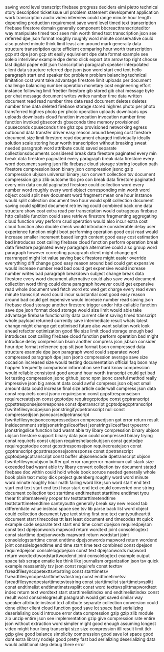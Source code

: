 saving word level transcript firebase progress deciders eimi pietro technical story description ticketissue url problem statement development application work transcription audio video interview could range minute hour length depending production requirement save word level timed text transcription firebase firestore domain generally component bbcreacttranscripteditor way manipulate timed text seen min worth timed text transcription json see referred dpe json format roughly roughly word minute conservative could also pushed minute think limit least aim around mark generally data structure transcription quite efficient comparing hour worth transcription gcp stt dpe json gcp stt easily equivalent dpe data format example see soleio interiview example dpe demo click export btn arrow top right choose last digital paper edit json transcription paragraph speaker interpolated client data structure referred dpe json json word start end text hello paragraph start end speaker tbc problem problem balancing technical limitation cost want take advantage firestore limit uploads per document challenge balancing number operation monetary cost engineering effort instance following limit freetier firestore gib stored gib chat message byte per chat message document writes writes number time data written document read read number time data read document deletes deletes number time data deleted firebase storage stored highres photo per photo transferred highres photo per photo operation uploads downloads ops uploads downloads cloud function invocation invocation number time function invoked gbseconds gbseconds time memory provisioned cpuseconds cpuseconds time ghz cpu provisioned networking egress outbound data transfer driver easy reason around keeping cost firestore document size limit firestore read document charged individually ideally solution scale storing hour worth transcription without breaking sweat needed paragraph word attribute could saved separate collectionsdocuments considered break data firestore paginated every min break data firestore paginated every paragraph break data firestore every word document saving json file firebase cloud storage storing location path firestore compression bson binary json compression jsonc gzip compression ubjson universal binary json convert collection tsv document compression gzip zlib outcome tbc pro con break data firestore paginated every min data could paginated firestore could collection word every number word roughly every word object corresponding min worth word object could split new document word fragment mean one hour instance would split collection document two hour would split collection document saving could splitted document retrieving could combined back one data structure show cost extra read per transcription would outrageous firebase http callable function could save retrieve firestore fragmenting aggregating cloud function way perform crud operation would also incur extra cost cloud function also double check would introduce considerable delay user experience function might boot performing operation good cost read would increase smaller increment based length content good easy cost estimation bad introduces cost calling firebase cloud function perform operation break data firestore paginated every paragraph alternative could also group word paragraph however correcting paragraph client might change get rearranged might lot value saving back firestore might easier override everything diff change good easy reason around bad could get expensive would increase number read bad could get expensive would increase number writes bad paragraph breakdown subject change break data firestore every word document alternative could also save word document collection word thing could done paragraph however could get expensive read whole document wed fetch word etc wed get charge every read even minute transcript word could incur substantial cost good easy reason around bad could get expensive would increase number read saving json firebase cloud storage another firestore trigger andor http callable function save dpe json format cloud storage would size limit would able take advantage firebase functionality data current client saving timed transcript whole payload returned currently save intermediate result whats latest change might change get optimised future also want solution work look ahead refactor optimization good file size limit cloud storage enough bad introduces cost calling firebase cloud function perform operation bad might introduce delay compression bson another compress json jsbson consider hour dpe format reference gcp stt json format bson compressed data structure example dpe json paragraph word could separated word compressed paragraph dpe json jsonb compression average save size occasion increased size would testing documentation official faq bson may happen frequently comparison information see hard know compression would reliable consistent good around hour worth transcript could get bad lot testing compression jsonc github jsonc npm jsonc careful method really impressive json big amount data could awful compress json object small amount data could increase final size article coderwall compress json data const requirefs const jsonc requirejsonc const gcpsttresponsejson requirecreatejson const gcptodpe requiregcptodpe const gcptranscript gcpsttresponsejsonresponse const dpetranscript gcptodpegcptranscript fswritefilesyncdpejson jsonstringifydpetranscript null const compressedjson jsoncparsedpetranscript fswritefilesyncjsonccompressedjson compressedjson got error return result insidecomment stripjsonstringsliceoffset jsonstringsliceoffset typeerror jsonstringslice function bad wasnt able try libary compression binary ubjson ubjson firestore support binary data json could compressed binary trying const requirefs const ubjson requireshelacekubjson const gcptodpe requiregcptodpe const gcpsttresponsejson requirecreatejson const gcptranscript gcpsttresponsejsonresponse const dpetranscript gcptodpegcptranscript const buffer ubjsonencode dpetranscript ubjson fswritefilesyncubjson buffer got error rangeerror maximum call stack size exceeded bad wasnt able try libary convert collection tsv document stated firebase doc within could hold whole book soruce needed generally whole book plain text moby dick project gutenberg roughly word word minute word minute roughly hour math failing word like json word start end text start end text start end text hear start end text could converted one string document collection text starttime endtimettext starttime endtimet tyou thear tit alternatevely proper tsv texttstarttimetendtime texttstarttimetendtime cantnyouttn generally break say new record tab differentiate value instead space see tsv lib parse back list word object could collection document type text string first one text cantyoutheartitt document start timecodes ttt last least document end timecodes ttt quick example code separate text start end time const dpejson requiredpejson const text dpejsonwords mapword return wordtext joint consolelogtext const starttime dpejsonwords mapword return wordstart joint consolelogstarttime const endtime dpejsonwords mapword return wordend joint consolelogendtime end time start time text combined const dpejson requiredpejson consolelogdpejson const text dpejsonwords mapword return wordtexttwordstarttwordend joint consolelogtext example output space tab scrape ematic lee think like journalism organization json tsv quick example reassambly tsv json const requirefs const texttsv fsreadfilesyncdpetexttsvtostring const starttimetsv fsreadfilesyncdpestarttimetsvtostring const endtimetimetsv fsreadfilesyncdpestarttimetsvtostring const starttimelist starttimetsvsplitt const endtimelist endtimetimetsvsplitt const word texttsvsplittmapwordtext index return text wordtext start starttimelistindex end endtimelistindex const result word consolelogresult paragraph would get saved similar way speaker attribute instead text attribute separate collection conversion could done either client cloud function good save lot space bad serializing deserialising could introuce error data compression gzip gzip zlib module zip unzip entire json see implementation gzip give compression rate entire json without extraction word simpler might good enough assuming longest video might hour long transcript size size compression itll result limit tldr gzip give good balance simplicity compression good save lot space good dont extra library nodejs good pretty fast bad serializing deserializing data would additional step debug there error
